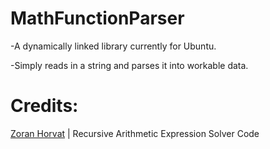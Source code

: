 # MathFunctionParser

-A dynamically linked library currently for Ubuntu.

-Simply reads in a string and parses it into workable data.

# Credits:
[Zoran Horvat](http://www.codinghelmet.com/exercises/expression-evaluator) | Recursive Arithmetic Expression Solver Code
